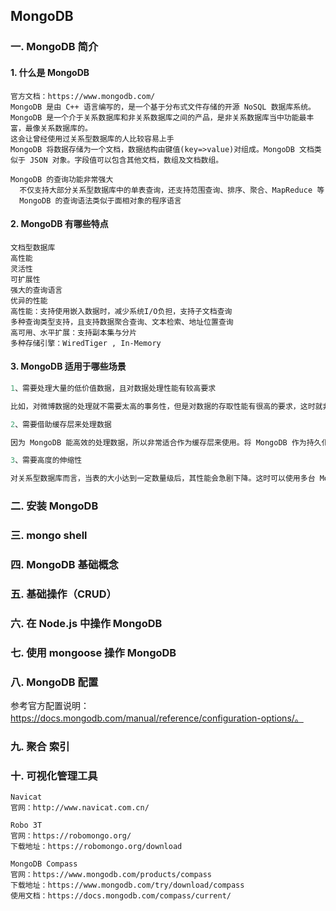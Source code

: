 ## MongoDB

### 一. MongoDB 简介
#### 1. 什么是 MongoDB
```
官方文档：https://www.mongodb.com/
MongoDB 是由 C++ 语言编写的，是一个基于分布式文件存储的开源 NoSQL 数据库系统。
MongoDB 是一个介于关系数据库和非关系数据库之间的产品，是非关系数据库当中功能最丰富，最像关系数据库的。
这会让曾经使用过关系型数据库的人比较容易上手
MongoDB 将数据存储为一个文档，数据结构由键值(key=>value)对组成。MongoDB 文档类似于 JSON 对象。字段值可以包含其他文档，数组及文档数组。

MongoDB 的查询功能非常强大
  不仅支持大部分关系型数据库中的单表查询，还支持范围查询、排序、聚合、MapReduce 等
  MongoDB 的查询语法类似于面相对象的程序语言
```
#### 2. MongoDB 有哪些特点
```
文档型数据库
高性能
灵活性
可扩展性
强大的查询语言
优异的性能
高性能：支持使用嵌入数据时，减少系统I/O负担，支持子文档查询
多种查询类型支持，且支持数据聚合查询、文本检索、地址位置查询
高可用、水平扩展：支持副本集与分片
多种存储引擎：WiredTiger , In-Memory
```
#### 3. MongoDB 适用于哪些场景
```c
1、需要处理大量的低价值数据，且对数据处理性能有较高要求

比如，对微博数据的处理就不需要太高的事务性，但是对数据的存取性能有很高的要求，这时就非常适合使用 MongoDB。

2、需要借助缓存层来处理数据

因为 MongoDB 能高效的处理数据，所以非常适合作为缓存层来使用。将 MongoDB 作为持久化缓存层，可以避免底层存储的资源过载。

3、需要高度的伸缩性

对关系型数据库而言，当表的大小达到一定数量级后，其性能会急剧下降。这时可以使用多台 MongoDB 服务器搭建一个集群环境，实现最大程度的扩展，且不影响性能。
```

### 二. 安装 MongoDB

### 三. mongo shell

### 四. MongoDB 基础概念

### 五. 基础操作（CRUD）

### 六. 在 Node.js 中操作 MongoDB

### 七. 使用 mongoose 操作 MongoDB

### 八. MongoDB 配置
参考官方配置说明：https://docs.mongodb.com/manual/reference/configuration-options/。

### 九. 聚合 索引

### 十. 可视化管理工具
```
Navicat
官网：http://www.navicat.com.cn/

Robo 3T
官网：https://robomongo.org/
下载地址：https://robomongo.org/download

MongoDB Compass
官网：https://www.mongodb.com/products/compass
下载地址：https://www.mongodb.com/try/download/compass
使用文档：https://docs.mongodb.com/compass/current/
```

